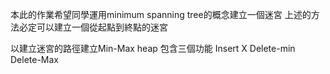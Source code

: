 本此的作業希望同學運用minimum spanning tree的概念建立一個迷宮
上述的方法必定可以建立一個從起點到終點的迷宮

以建立迷宮的路徑建立Min-Max heap
包含三個功能 
Insert X
Delete-min
Delete-Max

